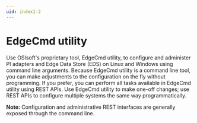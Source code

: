 ```yaml
---
uid: index1-2
---
```


# EdgeCmd utility

Use OSIsoft's proprietary tool, EdgeCmd utility, to configure and administer PI adapters and Edge Data Store (EDS) on Linux and Windows using command line arguments. Because EdgeCmd utility is a command line tool, you can make adjustments to the configuration on the fly without programming. If you prefer, you can perform all tasks available in EdgeCmd utility using REST APIs. Use EdgeCmd utility to make one-off changes; use REST APIs to configure multiple systems the same way programmatically.

**Note:** Configuration and administrative REST interfaces are generally exposed through the command line.

<!--
# EdgeCmd utility

=======

- [EdgeCmd utility](xref:EdgecmdUtility1-1)
- [Configuration](xref:Configuration1-1)
  - [Configure adapter](xref:ConfigureAdapter1-1)
  - [Configure adapter component](xref:ConfigureAdapterComponent1-1)
- [Administration](xref:Administration1-1)
  - [Delete configuration](xref:DeleteConfiguration1-1)
  - [Start or stop a component](xref:StartOrStopAComponent1-1)
- [Reference](xref:Reference1-1)
  - [Retrieve EdgeCmd utility help](xref:RetrieveEdgeCmdUtilityHelp1-1)
  - [Retrieve existing configuration](xref:RetrieveExistingConfiguration1-1)
  - [EdgeCmd commands](xref:EdgeCmdCommands1-1)
-->
